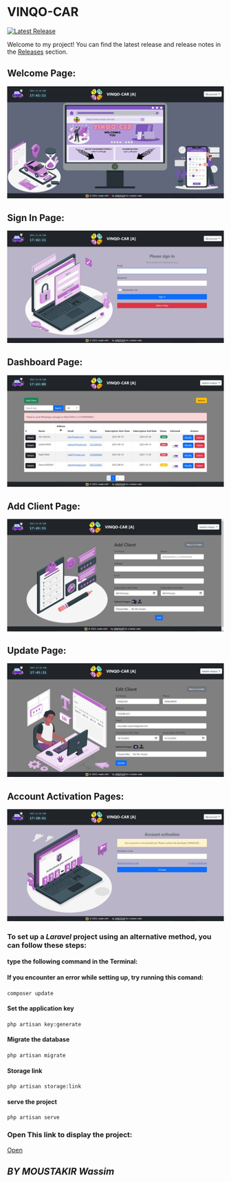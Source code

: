 # VINQO-CAR

[![Latest Release](https://img.shields.io/github/v/release/v1nqour/VINQO-CAR?label=latest%20release&style=flat-square)](https://github.com/v1nqour/VINQO-CAR/releases/tag/CAR)

Welcome to my project! You can find the latest release and release notes in the [Releases](https://github.com/v1nqour/VINQO-CAR/releases) section.

## **Welcome Page:**
![Local Image](Welcome.JPG)

## **Sign In Page:**
![Local Image](Signin.JPG)

## **Dashboard Page:**
![Local Image](Dashboard.JPG)

## **Add Client Page:**
![Local Image](Addclient.JPG)

## **Update Page:**
![Local Image](Update.JPG)

## **Account Activation Pages:**
![Local Image](Actication.JPG)

### To set up a ***Laravel*** project using an alternative method, you can follow these steps:
####  type the following command in the Terminal:

#### If you encounter an error while setting up, try running this comand:
`composer update`  
#### Set the application key
`php artisan key:generate`
#### Migrate the database
`php artisan migrate`
#### Storage link
`php artisan storage:link`
#### serve the project
`php artisan serve`

### Open This link to display the project:
[Open](http://127.0.0.1:8000/)



## *BY MOUSTAKIR Wassim*

